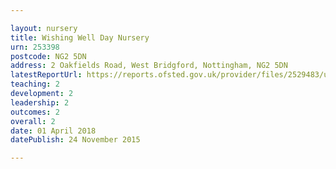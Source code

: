 ```yaml
---

layout: nursery
title: Wishing Well Day Nursery
urn: 253398
postcode: NG2 5DN
address: 2 Oakfields Road, West Bridgford, Nottingham, NG2 5DN
latestReportUrl: https://reports.ofsted.gov.uk/provider/files/2529483/urn/253398.pdf
teaching: 2
development: 2
leadership: 2
outcomes: 2
overall: 2
date: 01 April 2018 
datePublish: 24 November 2015

---
```

